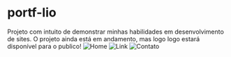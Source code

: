 # portf-lio
Projeto com intuito de demonstrar minhas habilidades em desenvolvimento de sites. O projeto ainda está em andamento, mas logo logo estará disponível para o publico!
<img src="https://i.pinimg.com/originals/e0/c0/6f/e0c06f0394cbe02abde40eae52a42bd5.png" alt="Home">
<img src="https://i.pinimg.com/originals/e9/04/47/e90447122d3f5b3f32107d12d3831243.png" alt="Link">
<img src="https://i.pinimg.com/originals/e1/45/64/e14564d5519a3bbed769c3d7b0564d7e.png" alt="Contato">
